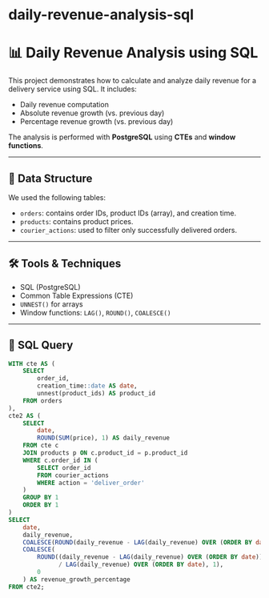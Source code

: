 # daily-revenue-analysis-sql

# 📊 Daily Revenue Analysis using SQL

This project demonstrates how to calculate and analyze daily revenue for a delivery service using SQL. It includes:

- Daily revenue computation
- Absolute revenue growth (vs. previous day)
- Percentage revenue growth (vs. previous day)

The analysis is performed with **PostgreSQL** using **CTEs** and **window functions**.

---

## 🧩 Data Structure

We used the following tables:

- `orders`: contains order IDs, product IDs (array), and creation time.
- `products`: contains product prices.
- `courier_actions`: used to filter only successfully delivered orders.

---

## 🛠️ Tools & Techniques

- SQL (PostgreSQL)
- Common Table Expressions (CTE)
- `UNNEST()` for arrays
- Window functions: `LAG()`, `ROUND()`, `COALESCE()`

---

## 🧮 SQL Query

```sql
WITH cte AS (
    SELECT 
        order_id,
        creation_time::date AS date,
        unnest(product_ids) AS product_id
    FROM orders
),
cte2 AS (
    SELECT 
        date,
        ROUND(SUM(price), 1) AS daily_revenue
    FROM cte c
    JOIN products p ON c.product_id = p.product_id
    WHERE c.order_id IN (
        SELECT order_id
        FROM courier_actions
        WHERE action = 'deliver_order'
    )
    GROUP BY 1
    ORDER BY 1
)
SELECT 
    date,
    daily_revenue,
    COALESCE(ROUND(daily_revenue - LAG(daily_revenue) OVER (ORDER BY date), 1), 0) AS revenue_growth_abs,
    COALESCE(
        ROUND((daily_revenue - LAG(daily_revenue) OVER (ORDER BY date)) * 100.0 
              / LAG(daily_revenue) OVER (ORDER BY date), 1),
        0
    ) AS revenue_growth_percentage
FROM cte2;
